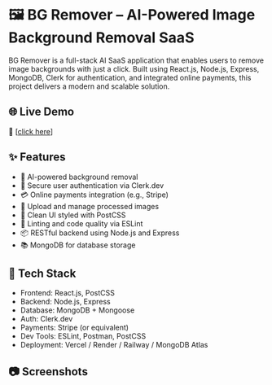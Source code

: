# 🖼️ BG Remover – AI-Powered Image Background Removal SaaS

BG Remover is a full-stack AI SaaS application that enables users to remove image backgrounds with just a click. Built using React.js, Node.js, Express, MongoDB, Clerk for authentication, and integrated online payments, this project delivers a modern and scalable solution.

## 🌐 Live Demo

🔗 [[click here](https://bg-removal-d9bi.vercel.app)]

## ✨ Features

- 🧠 AI-powered background removal
- 🔐 Secure user authentication via Clerk.dev
- 💳 Online payments integration (e.g., Stripe)
- 📁 Upload and manage processed images
- 🎨 Clean UI styled with PostCSS
- 🧭 Linting and code quality via ESLint
- 📦 RESTful backend using Node.js and Express
- 📚 MongoDB for database storage

## 🧰 Tech Stack

- Frontend: React.js, PostCSS
- Backend: Node.js, Express
- Database: MongoDB + Mongoose
- Auth: Clerk.dev
- Payments: Stripe (or equivalent)
- Dev Tools: ESLint, Postman, PostCSS
- Deployment: Vercel / Render / Railway / MongoDB Atlas

## 📷 Screenshots

> 
